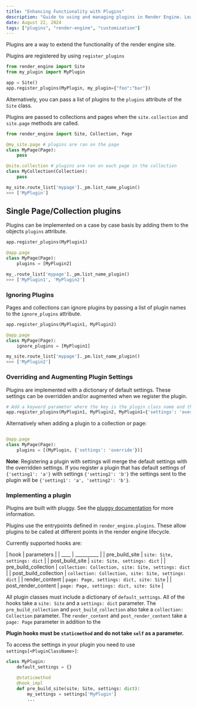 ```yaml
---
title: "Enhancing Functionality with Plugins"
description: "Guide to using and managing plugins in Render Engine. Learn how to register plugins, apply them to pages and collections, and exclude specific plugins."
date: August 22, 2024
tags: ["plugins", "render-engine", "customization"]
---
```


Plugins are a way to extend the functionality of the render engine site.

Plugins are registered by using `register_plugins`

```python
from render_engine import Site
from my_plugin import MyPlugin

app = Site()
app.register_plugins(MyPlugin, my_plugin={"foo":"bar"})
```

Alternatively, you can pass a list of plugins to the `plugins` attribute of the `Site` class.

Plugins are passed to collections and pages when the `site.collection` and `site.page` methods are called.

```python
from render_engine import Site, Collection, Page

@my_site.page # plugins are ran on the page
class MyPage(Page):
    pass

@site.collection # plugins are ran on each page in the collection
class MyCollection(Collection):
    pass

my_site.route_list['mypage']._pm.list_name_plugin()
>>> ['MyPlugin']
```

## Single Page/Collection plugins

Plugins can be implemented on a case by case basis by adding them to the objects `plugins` attribute.

```python
app.register_plugins(MyPlugin1)

@app.page
class MyPage(Page):
    plugins = [MyPlugin2]

my_.route_list['mypage']._pm.list_name_plugin()
>>> ['MyPlugin1', 'MyPlugin2']

```

### Ignoring Plugins

Pages and collections can ignore plugins by passing a list of plugin names to the `ignore_plugins` attribute.

```python
app.register_plugins(MyPlugin1, MyPlugin2)

@app.page
class MyPage(Page):
    ignore_plugins = [MyPlugin1]

my_site.route_list['mypage']._pm.list_name_plugin()
>>> ['MyPlugin2']
```

### Overriding and Augmenting Plugin Settings

Plugins are implemented with a dictionary of default settings. These settings can be overridden and/or augmented
when we register the plugin.

```python
# Add a keyword parameter where the key is the plugin class name and the value is the new settings
app.register_plugins(MyPlugin1, MyPlugin2, MyPlugin1={'settings': 'overide'})
```

Alternatively when adding a plugin to a collection or page:

```python

@app.page
class MyPage(Page):
    plugins = [(MyPlugin, {'settings': 'override'})]
```

**Note**: Registering a plugin with settings will merge the default settings with the overridden settings. If you
register a plugin that has default settings of `{'setting1': 'a'}` with settings `{'setting2': 'b'}` the
settings sent to the plugin will be `{'setting1': 'a', 'setting2': 'b'}`.

### Implementing a plugin

Plugins are built with pluggy. See the [pluggy documentation](https://pluggy.readthedocs.io/en/latest/#) for more information.

Plugins use the entrypoints defined in `render_engine.plugins`. These allow plugins to be called at different
points in the render engine lifecycle.

Currently supported hooks are:

| hook | parameters |
| ____ | __________ |
| pre_build_site | `site: Site, settings: dict` |
| post_build_site | `site: Site, settings: dict` |
| pre_build_collection | `collection: Collection, site: Site, settings: dict` |
| post_build_collection | `collection: Collection, site: Site, settings: dict` |
| render_content | `page: Page, settings: dict, site: Site` |
| post_render_content | `page: Page, settings: dict, site: Site` |

All plugin classes must include a dictionary of `default_settings`. All of the hooks take a `site: Site`
and a `settings: dict` parameter. The `pre_build_collection` and `post_build_collection` also take a
`collection: Collection` parameter. The `render_content` and `post_render_content` take a
`page: Page` parameter in addition to the

**Plugin hooks must be `staticmethod` and do not take `self` as a parameter.**

To access the settings in your plugin you need to use `settings[<PluginClassName>]`:

```python
class MyPlugin:
    default_settings = {}

    @staticmethod
    @hook_impl
    def pre_build_site(site; Site, settings: dict):
        my_settings = settings['MyPlugin']
        ...
```

